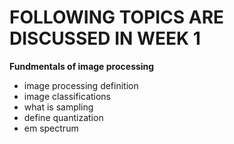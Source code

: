 # FOLLOWING TOPICS ARE DISCUSSED IN WEEK 1
**Fundmentals of image processing**
- image processing definition
- image classifications
- what is sampling
- define quantization
- em spectrum
